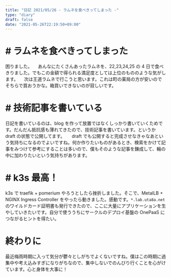 ```yaml
---
title: "日記 2021/05/26 - ラムネを食べきってしまった -"
type: "diary"
draft: false
date: "2021-05-26T22:19:50+09:00"
---
```


# # ラムネを食べきってしまった

困りました。
　あんなにたくさんあったラムネを、22,23,24,25 の 4 日で食べきりました。でもこの金額で得られる満足度としては上位のもののような気がします。
　次は王道ラムネで行こうと思います。これは町の薬局の方が安いのでそちらで買おうかな。箱買いできないのが寂しいです。

# # 技術記事を書いている

日記を書いているのは、blog を作って放置ではなくしっかり書いていくためです。だんだん抵抗感も薄れてきたので、技術記事を書いています。というか draft の状態で公開してます。
　 draft でも公開すると完成させなきゃなあという気持ちになるのでよいですね。何か作りたいものがあるとき、検索をかけて記事をみつけて参考にすることは多いので、僕もそのような記事を錬成して、輪の中に加わりたいという気持ちがあります。

# # k3s 最高！

k3s で traefik + pomerium やろうとしたら挫折しました。そこで、MetalLB + NGINX Ingress Controller をやったら動きました。感動です。`*.lab.uta8a.net`のワイルドカード証明書も発行できたので、ここに大量にアプリケーションを生やしていきたいです。自分で使ううちにサークルのデプロイ基盤の OnePaaS につながるヒントを得たい。

# 終わりに

最近梅雨時期に入って気分が鬱々としがちでよくないですね。僕はこの時期に過集中や考え込みすぎになりがちなので、集中しないでのんびり行くことを心がけています。心と身体を大事に！
